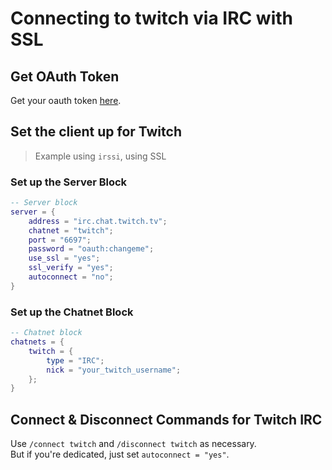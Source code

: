 
# Connecting to twitch via IRC with SSL

## Get OAuth Token
Get your oauth token [here](https://twitchapps.com/tmi/).

## Set the client up for Twitch
> Example using `irssi`, using SSL  

### Set up the Server Block
```lua
-- Server block
server = {
    address = "irc.chat.twitch.tv";
    chatnet = "twitch";
    port = "6697";
    password = "oauth:changeme";
    use_ssl = "yes";
    ssl_verify = "yes";
    autoconnect = "no";
}
```

### Set up the Chatnet Block
```lua
-- Chatnet block
chatnets = {
    twitch = {
        type = "IRC";
        nick = "your_twitch_username";
    };
}
```

## Connect & Disconnect Commands for Twitch IRC
Use `/connect twitch` and `/disconnect twitch` as necessary.  
But if you're dedicated, just set `autoconnect = "yes"`.

